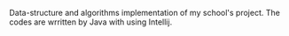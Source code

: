 Data-structure and algorithms implementation of my school's project.
The codes are wrritten by Java with using Intellij.
